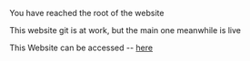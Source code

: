You have reached the root of the website

This website git is at work, but the main one meanwhile is live

This Website can be accessed -- <a href="https://aryansidhwani.tech">here</a>
